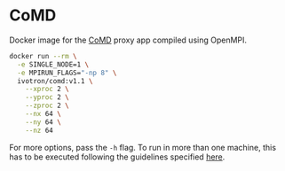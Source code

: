 # CoMD

Docker image for the [CoMD](https://github.com/exmatex/CoMD) proxy app 
compiled using OpenMPI.

```bash
docker run --rm \
  -e SINGLE_NODE=1 \
  -e MPIRUN_FLAGS="-np 8" \
  ivotron/comd:v1.1 \
    --xproc 2 \
    --yproc 2 \
    --zproc 2 \
    --nx 64 \
    --ny 64 \
    --nz 64
```

For more options, pass the `-h` flag. To run in more than one machine, 
this has to be executed following the guidelines specified 
[here](https://github.com/ivotron/docker-openmpi#running).
